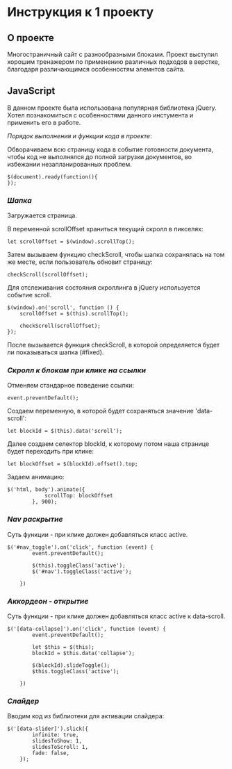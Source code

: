 # Инструкция к **1** проекту

## О проекте
Многостраничный сайт с разнообразными блоками. Проект выступил хорошим тренажером по применению различных подходов в верстке, благодаря различающимся особенностям элемнтов сайта.

## JavaScript
В данном проекте была использована популярная библиотека jQuery. Хотел познакомиться с особенностями данного инстумента и применить его в работе.

_Порядок выполнения и функции кода в проекте_:

Обворачиваем всю страницу кода в событие готовности документа, чтобы код не выполнялся до полной загрузки документов, во избежании незапланированных проблем.
```
$(document).ready(function(){
});
```


### _Шапка_

Загружается страница.

В переменной scrollOffset храниться текущий скролл в пикселях:
```
let scrollOffset = $(window).scrollTop();
```

Затем вызываем функцию checkScroll, чтобы шапка сохранялась на том же месте, если пользователь обновит страницу:
```
checkScroll(scrollOffset);
```
Для отслеживания состояния скроллинга в jQuery используется событие scroll.
```
$(window).on('scroll', function () {
	scrollOffset = $(this).scrollTop();

	checkScroll(scrollOffset);
});
```
После вызывается функция checkScroll, в которой определяется будет ли показываться шапка (#fixed).

### _Скролл к блокам при клике на ссылки_

Отменяем стандарное поведение ссылки:
```
event.preventDefault();
```

Создаем переменную, в которой будет сохраняться значение 'data-scroll':
```
let blockId = $(this).data('scroll');
```
Далее создаем селектор blockId, к которому потом наша странице будет переходить при клике:

```
let blockOffset = $(blockId).offset().top;
```
Задаем анимацию:
```
$('html, body').animate({
			scrollTop: blockOffset
		}, 900);
```
### _Nav раскрытие_

Суть функции - при клике должен добавляться класс active.
```
$('#nav_toggle').on('click', function (event) {
		event.preventDefault();

		$(this).toggleClass('active');
		$('#nav').toggleClass('active');

	})
```
### _Аккордеон - открытие_
Суть функции - при клике должен добавляться класс active к data-scroll.
```
$('[data-collapse]').on('click', function (event) {
		event.preventDefault();

		let $this = $(this);
		blockId = $this.data('collapse');

		$(blockId).slideToggle();
		$this.toggleClass('active');

	})
```
### _Слайдер_

Вводим код из библиотеки для активации слайдера:
```
$('[data-slider]').slick({
		infinite: true,
		slidesToShow: 1,
		slidesToScroll: 1,
		fade: false,
	});
```
